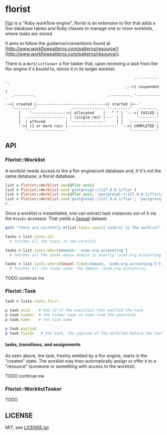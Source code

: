 
# florist

<!--
[![Build Status](https://secure.travis-ci.org/floraison/flor-worklist.svg)](http://travis-ci.org/floraison/flor-worklist)
[![Gem Version](https://badge.fury.io/rb/flor-worklist.svg)](http://badge.fury.io/rb/flor-worklist)
-->

[Flor](https://github.com/floraison/flor) is a "Ruby workflow engine", florist is an extension to flor that adds a few database tables and Ruby classes to manage one or more worklists, where tasks are stored.

It aims to follow the guidance/conventions found at [http://www.workflowpatterns.com/patterns/resource/](http://www.workflowpatterns.com/patterns/resource/).

There is a `WorklistTasker` a flor tasker that, upon receiving a task from the flor engine it's bound to, stores it in its target worklist.

```
                                                          .-----------.
                                                      ,-->| suspended |
   .---------.                                .---------. '-----------'
-->| created |------------------------------->| started |<--'
   '---------'               .--------------. '---------'  .--------.
      |    '---------------->| allocated    |   ^ ^ | '--->| FAILED |
      |  .-----------------. | (single res) |---' | |      '--------'
      |  | offered         | '--------------'     | |   .-----------.
      `->| (1 or more res) |----------------------' `-->| COMPLETED |
         '-----------------'                            '-----------'
```


## API


### Florist::Worklist

A worklist needs access to the a flor engine/unit database and, if it's not the same database, a florist database.

```ruby
list = Florist::Worklist.new(@flor_unit)
list = Florist::Worklist.new('postgresql://127.0.0.1/flor')
list = Florist::Worklist.new(@flor_unit, 'postgresql://127.0.0.1/florist')
list = Florist::Worklist.new('postgresql://127.0.0.1/flor', 'postgresql://127.0.0.1/florist')
# ...
```

Once a worklist is instantiated, one can extract task instances out of it via the `#tasks` accessor. That yields a [Sequel](http://sequel.jeremyevans.net/) dataset.

```ruby
puts "there are currently #{list.tasks.count} task(s) in the worklist"

tasks = list.tasks.all
  # fetches all the tasks in the worklist

tasks = list.tasks.where(domain: 'acme.org.accounting')
  # fetches all the tasks whose domain is exactly 'acme.org.accounting'

tasks = list.tasks.where(Sequel.like(:domain, 'acme.org.accounting.%'))
  # fetches all the tasks under the demain 'acme.org.accounting'
```

TODO continue me


### Florist::Task

```ruby
task = lists.tasks.first

p task.exid    # the id of the execution that emitted the task
p task.tasker  # the tasker name as seen from the execution
p task.name    # the task name

p task.payload
p task.fields   # the hash, the payload of the workitem behind the task
```

#### tasks, transitions, and assignments

As seen above, the task, freshly emitted by a flor engine, starts in the "created" state. The worklist may then automatically assign or offer it to a "resource" (someone or something with access to the worklist).

TODO continue me


### Florist::WorklistTasker

TODO


## LICENSE

MIT, see [LICENSE.txt](LICENSE.txt)

